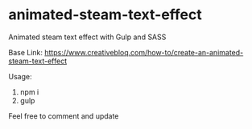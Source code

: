 # animated-steam-text-effect

Animated steam text effect with Gulp and SASS

Base Link: https://www.creativebloq.com/how-to/create-an-animated-steam-text-effect 

Usage: 

1) npm i
2) gulp

Feel free to comment and update